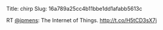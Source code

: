 Title: chirp
Slug: 16a789a25cc4b11bbe1dd1afabb5613c

RT <a href="http://twitter.com/jpmens">@jpmens</a>: The Internet of Things. <a href="http://t.co/H5tCD3sX7j">http://t.co/H5tCD3sX7j</a>
